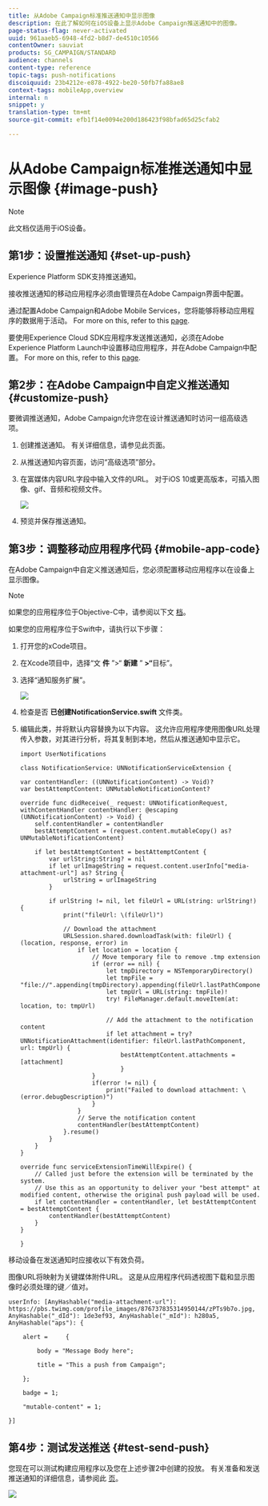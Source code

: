 ```yaml
---
title: 从Adobe Campaign标准推送通知中显示图像
description: 在此了解如何在iOS设备上显示Adobe Campaign推送通知中的图像。
page-status-flag: never-activated
uuid: 961aaeb5-6948-4fd2-b8d7-de4510c10566
contentOwner: sauviat
products: SG_CAMPAIGN/STANDARD
audience: channels
content-type: reference
topic-tags: push-notifications
discoiquuid: 23b4212e-e878-4922-be20-50fb7fa88ae8
context-tags: mobileApp,overview
internal: n
snippet: y
translation-type: tm+mt
source-git-commit: efb1f14e0094e200d186423f98bfad65d25cfab2

---
```



# 从Adobe Campaign标准推送通知中显示图像 {#image-push}

>[!NOTE]
>
>此文档仅适用于iOS设备。

## 第1步：设置推送通知 {#set-up-push}

Experience Platform SDK支持推送通知。

接收推送通知的移动应用程序必须由管理员在Adobe Campaign界面中配置。

通过配置Adobe Campaign和Adobe Mobile Services，您将能够将移动应用程序的数据用于活动。 For more on this, refer to this [page](https://helpx.adobe.com/campaign/kb/configuring-app-sdk.html).

要使用Experience Cloud SDK应用程序发送推送通知，必须在Adobe Experience Platform Launch中设置移动应用程序，并在Adobe Campaign中配置。 For more on this, refer to this [page](https://helpx.adobe.com/campaign/kb/configuring-app-sdk.html#ChannelspecificapplicationconfigurationinAdobeCampaign).

## 第2步：在Adobe Campaign中自定义推送通知 {#customize-push}

要微调推送通知，Adobe Campaign允许您在设计推送通知时访问一组高级选项。

1. 创建推送通知。 有关详细信息，请参见此页面。

1. 从推送通知内容页面，访问“高级选项”部分。

1. 在富媒体内容URL字段中输入文件的URL。
对于iOS 10或更高版本，可插入图像、gif、音频和视频文件。

   ![](assets/push_notif_advanced_6.png)

1. 预览并保存推送通知。

## 第3步：调整移动应用程序代码 {#mobile-app-code}

在Adobe Campaign中自定义推送通知后，您必须配置移动应用程序以在设备上显示图像。

>[!NOTE]
>
>如果您的应用程序位于Objective-C中，请参阅以下文 [档](https://docs.adobe.com/content/help/en/mobile-services/ios/messaging-ios/push-messaging/c-set-up-rich-push-notif-ios.html)。

如果您的应用程序位于Swift中，请执行以下步骤：

1. 打开您的xCode项目。

1. 在Xcode项目中，选择“文 **件** ”>“ **新建** ” **>“**&#x200B;目标”。

1. 选择“通知服务扩展”。

   ![](assets/push_notif_advanced_12.png)

1. 检查是否 **已创建NotificationService.swift** 文件类。

1. 编辑此类，并将默认内容替换为以下内容。
这允许应用程序使用图像URL处理传入参数，对其进行分析，将其复制到本地，然后从推送通知中显示它。

   ```
   import UserNotifications
   
   class NotificationService: UNNotificationServiceExtension {
   
   var contentHandler: ((UNNotificationContent) -> Void)?
   var bestAttemptContent: UNMutableNotificationContent?
   
   override func didReceive(_ request: UNNotificationRequest, withContentHandler contentHandler: @escaping (UNNotificationContent) -> Void) {
       self.contentHandler = contentHandler
       bestAttemptContent = (request.content.mutableCopy() as? UNMutableNotificationContent)
   
       if let bestAttemptContent = bestAttemptContent {
           var urlString:String? = nil
           if let urlImageString = request.content.userInfo["media-attachment-url"] as? String {
               urlString = urlImageString
           }
   
           if urlString != nil, let fileUrl = URL(string: urlString!) {
               print("fileUrl: \(fileUrl)")
   
               // Download the attachment
               URLSession.shared.downloadTask(with: fileUrl) { (location, response, error) in
                   if let location = location {
                       // Move temporary file to remove .tmp extension
                       if (error == nil) {
                           let tmpDirectory = NSTemporaryDirectory()
                           let tmpFile = "file://".appending(tmpDirectory).appending(fileUrl.lastPathComponent)
                           let tmpUrl = URL(string: tmpFile)!
                           try! FileManager.default.moveItem(at: location, to: tmpUrl)
   
                           // Add the attachment to the notification content
                           if let attachment = try? UNNotificationAttachment(identifier: fileUrl.lastPathComponent, url: tmpUrl) {
                               bestAttemptContent.attachments = [attachment]
                               }
                       }
                       if(error != nil) {
                           print("Failed to download attachment: \(error.debugDescription)")
                       }
                   }
                   // Serve the notification content
                   contentHandler(bestAttemptContent)
               }.resume()
           }
       }
   }
   
   override func serviceExtensionTimeWillExpire() {
       // Called just before the extension will be terminated by the system.
       // Use this as an opportunity to deliver your "best attempt" at modified content, otherwise the original push payload will be used.
       if let contentHandler = contentHandler, let bestAttemptContent = bestAttemptContent {
           contentHandler(bestAttemptContent)
       }
   }
   
   }
   ```

移动设备在发送通知时应接收以下有效负荷。

图像URL将映射为关键媒体附件URL。 这是从应用程序代码透视图下载和显示图像时必须处理的键／值对。

```
userInfo: [AnyHashable("media-attachment-url"): https://pbs.twimg.com/profile_images/876737835314950144/zPTs9b7o.jpg, AnyHashable("_dId"): 1de3ef93, AnyHashable("_mId"): h280a5, AnyHashable("aps"): {
 
    alert =     {
 
        body = "Message Body here";
 
        title = "This a push from Campaign";
 
    };
 
    badge = 1;
 
    "mutable-content" = 1;
 
}]
```

## 第4步：测试发送推送 {#test-send-push}

您现在可以测试构建应用程序以及您在上述步骤2中创建的投放。 有关准备和发送推送通知的详细信息，请参阅此 [页](../../channels/using/preparing-and-sending-a-push-notification.md)。

![](assets/push_notif_advanced_34.png)

